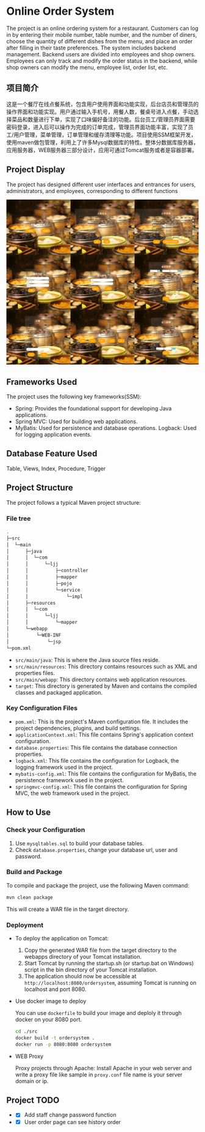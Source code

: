 # Online Order System

The project is an online ordering system for a restaurant. Customers can log in by entering their mobile number, table number, and the number of diners, choose the quantity of different dishes from the menu, and place an order after filling in their taste preferences. The system includes backend management. Backend users are divided into employees and shop owners. Employees can only track and modify the order status in the backend, while shop owners can modify the menu, employee list, order list, etc.

## 项目简介

这是一个餐厅在线点餐系统，包含用户使用界面和功能实现，后台店员和管理员的操作界面和功能实现。用户通过输入手机号，用餐人数，餐桌号进入点餐，手动选择菜品和数量进行下单，实现了口味偏好备注的功能。后台员工/管理员界面需要密码登录，进入后可以操作为完成的订单完成，管理员界面功能丰富，实现了员工/用户管理，菜单管理，订单管理和缓存清理等功能。项目使用SSM框架开发，使用maven做包管理，利用上了许多Mysql数据库的特性。整体分数据库服务器，应用服务器，WEB服务器三部分设计，应用可通过Tomcat服务或者是容器部署。

## Project Display

The project has designed different user interfaces and entrances for users, administrators, and employees, corresponding to different functions  

![project display](./display.jpg)

## Frameworks Used

The project uses the following key frameworks(SSM):

* Spring: Provides the foundational support for developing Java applications.
* Spring MVC: Used for building web applications.
* MyBatis: Used for persistence and database operations.
Logback: Used for logging application events.

## Database Feature Used

Table, Views, Index, Procedure, Trigger

## Project Structure

The project follows a typical Maven project structure:

### File tree

```bash
.
├─src
│  └─main
│      ├─java
│      │  └─com
│      │      └─ljj
│      │          ├─controller
│      │          ├─mapper
│      │          ├─pojo
│      │          └─service
│      │              └─impl
│      ├─resources
│      │  └─com
│      │      └─ljj
│      │          └─mapper
│      └─webapp
│          └─WEB-INF
│              └─jsp
└─pom.xml
```

* `src/main/java`: This is where the Java source files reside.  
* `src/main/resources`: This directory contains resources such as XML and properties files.  
* `src/main/webapp`: This directory contains web application resources.  
* `target`: This directory is generated by Maven and contains the compiled classes and packaged application.  

### Key Configuration Files

* `pom.xml`: This is the project's Maven configuration file. It includes the project dependencies, plugins, and build settings.  
* `applicationContext.xml`: This file contains Spring's application context configuration.  
* `database.properties`: This file contains the database connection properties.  
* `logback.xml`: This file contains the configuration for Logback, the logging framework used in the project.  
* `mybatis-config.xml`: This file contains the configuration for MyBatis, the persistence framework used in the project.  
* `springmvc-config.xml`: This file contains the configuration for Spring MVC, the web framework used in the project.  

## How to Use

### Check your Configuration

1. Use `mysqltables.sql` to build your database tables.
2. Check `database.properties`, change your database url, user and password.

### Build and Package

To compile and package the project, use the following Maven command:

```bash
mvn clean package
```

This will create a WAR file in the target directory.

### Deployment

* To deploy the application on Tomcat:

  1. Copy the generated WAR file from the target directory to the webapps directory of your Tomcat installation.
  2. Start Tomcat by running the startup.sh (or startup.bat on Windows) script in the bin directory of your Tomcat installation.
  3. The application should now be accessible at `http://localhost:8080/ordersystem`, assuming Tomcat is running on localhost and port 8080.

* Use docker image to deploy

  You can use `dockerfile` to build your image and deploly it through docker on your 8080 port.
  ```bash
  cd ./src
  docker build -t ordersystem .
  docker run -p 8080:8080 ordersystem
  ```

* WEB Proxy

  Proxy projects through Apache: Install Apache in your web server and write a proxy file like sample in `proxy.conf` file name is your server domain or ip.

## Project TODO

* -[x] Add staff change password function
* -[x] User order page can see history order
